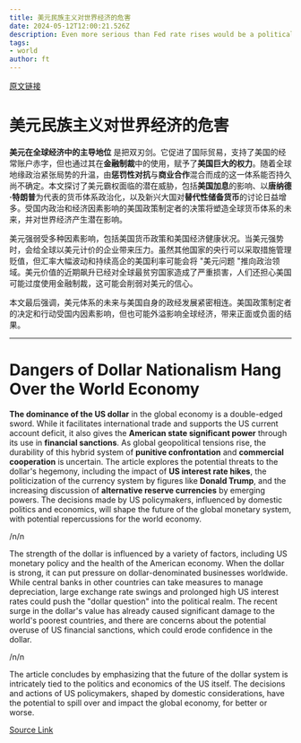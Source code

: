 ```yaml
---
title: 美元民族主义对世界经济的危害
date: 2024-05-12T12:00:21.526Z
description: Even more serious than Fed rate rises would be a politically driven devaluation of the US currency
tags: 
- world
author: ft
---
```


[原文链接](https://ft.com/content/ad0e0403-5b77-4205-ba20-6b214427a0c9)

# 美元民族主义对世界经济的危害 

**美元在全球经济中的主导地位** 是把双刃剑。它促进了国际贸易，支持了美国的经常账户赤字，但也通过其在**金融制裁**中的使用，赋予了**美国巨大的权力**。随着全球地缘政治紧张局势的升温，由**惩罚性对抗**与**商业合作**混合而成的这一体系能否持久尚不确定。本文探讨了美元霸权面临的潜在威胁，包括**美国加息**的影响、以**唐纳德·特朗普**为代表的货币体系政治化，以及新兴大国对**替代性储备货币**的讨论日益增多。受国内政治和经济因素影响的美国政策制定者的决策将塑造全球货币体系的未来，并对世界经济产生潜在影响。 

美元强弱受多种因素影响，包括美国货币政策和美国经济健康状况。当美元强势时，会给全球以美元计价的企业带来压力。虽然其他国家的央行可以采取措施管理贬值，但汇率大幅波动和持续高企的美国利率可能会将 "美元问题 "推向政治领域。美元价值的近期飙升已经对全球最贫穷国家造成了严重损害，人们还担心美国可能过度使用金融制裁，这可能会削弱对美元的信心。 

本文最后强调，美元体系的未来与美国自身的政经发展紧密相连。美国政策制定者的决定和行动受国内因素影响，但也可能外溢影响全球经济，带来正面或负面的结果。

---

# Dangers of Dollar Nationalism Hang Over the World Economy 

**The dominance of the US dollar** in the global economy is a double-edged sword. While it facilitates international trade and supports the US current account deficit, it also gives the **American state significant power** through its use in **financial sanctions**. As global geopolitical tensions rise, the durability of this hybrid system of **punitive confrontation** and **commercial cooperation** is uncertain. The article explores the potential threats to the dollar's hegemony, including the impact of **US interest rate hikes**, the politicization of the currency system by figures like **Donald Trump**, and the increasing discussion of **alternative reserve currencies** by emerging powers. The decisions made by US policymakers, influenced by domestic politics and economics, will shape the future of the global monetary system, with potential repercussions for the world economy. 

/n/n

The strength of the dollar is influenced by a variety of factors, including US monetary policy and the health of the American economy. When the dollar is strong, it can put pressure on dollar-denominated businesses worldwide. While central banks in other countries can take measures to manage depreciation, large exchange rate swings and prolonged high US interest rates could push the "dollar question" into the political realm. The recent surge in the dollar's value has already caused significant damage to the world's poorest countries, and there are concerns about the potential overuse of US financial sanctions, which could erode confidence in the dollar. 

/n/n

The article concludes by emphasizing that the future of the dollar system is intricately tied to the politics and economics of the US itself. The decisions and actions of US policymakers, shaped by domestic considerations, have the potential to spill over and impact the global economy, for better or worse.

[Source Link](https://ft.com/content/ad0e0403-5b77-4205-ba20-6b214427a0c9)

